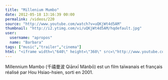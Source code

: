```yaml
---
title: "Millenium Mumbo"
date: 2012-05-18 13:16:39 00:00
permalink: /videos/220
source: "http://www.youtube.com/watch?v=uQKjWt4d5AM"
thumbnail: "http://i2.ytimg.com/vi/uQKjWt4d5AM/hqdefault.jpg"
user:
  username: "apropos"
  name: "Barbara"
tags: ["music","trailer","cinema"]
html: "<iframe width=\"640\" height=\"360\" src=\"http://www.youtube.com/embed/uQKjWt4d5AM?wmode=transparent&fs=1&feature=oembed\" frameborder=\"0\" allowfullscreen></iframe>"
---
```


Millennium Mambo (千禧曼波 Qiānxī Mànbō) est un film taïwanais et français réalisé par Hou Hsiao-hsien, sorti en 2001.